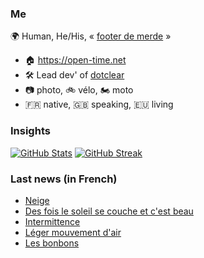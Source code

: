 ### Me

🌍 Human, He/His, « [footer de merde](https://open-time.net/post/2013/07/17/La-veritable-histoire-du-Footer-de-merde-) » 
* 🏠 https://open-time.net 
* 🛠️ Lead dev' of [dotclear](https://git.dotclear.org/dev/dotclear)
* 📷 photo, 🚲 vélo, 🏍️ moto 
* 🇫🇷 native, 🇬🇧 speaking, 🇪🇺 living

### Insights

[![GitHub Stats](https://github-readme-stats-sigma-five.vercel.app/api?username=franck-paul)](https://github.com/franck-paul)
[![GitHub Streak](https://github-readme-streak-stats.herokuapp.com?user=franck-paul)](https://git.io/streak-stats)

### Last news (in French)

<!-- BLOG-POST-LIST:START -->
- [Neige](https://open-time.net/post/2023/11/05/Neige)
- [Des fois le soleil se couche et c&#39;est beau](https://open-time.net/post/2023/11/04/Des-fois-le-soleil-se-couche-et-c-est-beau)
- [Intermittence](https://open-time.net/post/2023/11/03/Intermittence)
- [Léger mouvement d&#39;air](https://open-time.net/post/2023/11/02/Leger-mouvement-d-air)
- [Les bonbons](https://open-time.net/post/2023/11/01/Les-bonbons)
<!-- BLOG-POST-LIST:END -->
